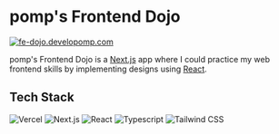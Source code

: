 # pomp's Frontend Dojo

[![fe-dojo.developomp.com](https://img.shields.io/badge/fe--dojo.developomp.com-gray?style=for-the-badge)](https://fe-dojo.developomp.com)

pomp's Frontend Dojo is a [Next.js](https://github.com/vercel/next.js) app where I could practice my web frontend skills
by implementing designs using [React](https://github.com/facebook/react).

## Tech Stack

![Vercel](https://img.shields.io/badge/vercel-222?style=for-the-badge&logo=vercel)
![Next.js](https://img.shields.io/badge/next.js-222?style=for-the-badge&logo=nextdotjs)
![React](https://img.shields.io/badge/react-222?style=for-the-badge&logo=react)
![Typescript](https://img.shields.io/badge/typescript-222?style=for-the-badge&logo=typescript)
![Tailwind CSS](https://img.shields.io/badge/tailwind_css-222?style=for-the-badge&logo=tailwindcss)
